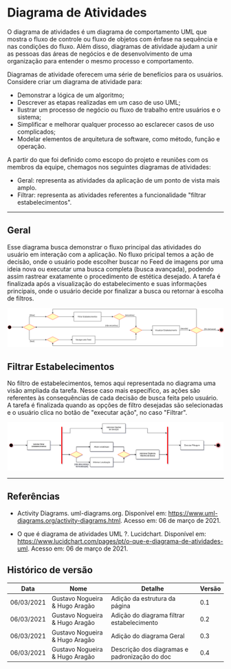 # Diagrama de Atividades

O diagrama de atividades é um diagrama de comportamento UML que mostra o fluxo de controle ou fluxo de objetos com ênfase na sequência e nas condições do fluxo. Além disso, diagramas de atividade ajudam a unir as pessoas das áreas de negócios e de desenvolvimento de uma organização para entender o mesmo processo e comportamento.

Diagramas de atividade oferecem uma série de benefícios para os usuários. Considere criar um diagrama de atividade para:

- Demonstrar a lógica de um algoritmo;
- Descrever as etapas realizadas em um caso de uso UML;
- Ilustrar um processo de negócio ou fluxo de trabalho entre usuários e o sistema;
- Simplificar e melhorar qualquer processo ao esclarecer casos de uso complicados;
- Modelar elementos de arquitetura de software, como método, função e operação.

A partir do que foi definido como escopo do projeto e reuniões com os membros da equipe, chemagos nos seguintes diagramas de atividades:

- Geral: representa as atividades da aplicação de um ponto de vista mais amplo.
- Filtrar: representa as atividades referentes a funcionalidade "filtrar estabelecimentos".

----
## Geral
Esse diagrama busca demonstrar o fluxo principal das atividades do usuário em interação com a aplicação. No fluxo pricipal temos a ação de decisão, onde o usuário pode escolher buscar no Feed de imagens por uma ideia nova ou executar uma busca completa (busca avançada), podendo assim rastrear exatamente o procedimento de estética desejado. A tarefa é finalizada após a visualização do estabelecimento e suas informações principais, onde o usuário decide por finalizar a busca ou retornar à escolha de filtros.

<p align="center">
    <img src="./imagens/diagrama_geral.png">
</p>

## Filtrar Estabelecimentos
No filtro de estabelecimentos, temos aqui representada no diagrama uma visão ampliada da tarefa. Nesse caso mais específico, as ações são referentes às consequências de cada decisão de busca feita pelo usuário. A tarefa é finalizada quando as opções de filtro desejadas são selecionadas e o usuário clica no botão de "executar ação", no caso "Filtrar".

<p align="center">
    <img src="./imagens/diagrama_atividades_filtrar.png">
</p>

----
## Referências

- Activity Diagrams. uml-diagrams.org. Disponível em: <https://www.uml-diagrams.org/activity-diagrams.html>. Acesso em: 06 de março de 2021.

- O que é diagrama de atividades UML ?. Lucidchart. Disponível em: <https://www.lucidchart.com/pages/pt/o-que-e-diagrama-de-atividades-uml>. Acesso em: 06 de março de 2021.

## Histórico de versão

|    Data    |              Nome              |               Detalhe                         | Versão |
|------------|--------------------------------|-----------------------------------------------|--------|
| 06/03/2021 | Gustavo Nogueira & Hugo Aragão | Adição da estrutura da página                 |   0.1  |
| 06/03/2021 | Gustavo Nogueira & Hugo Aragão | Adição do diagrama filtrar estabelecimento    |   0.2  |
| 06/03/2021 | Gustavo Nogueira & Hugo Aragão | Adição do diagrama Geral                      |   0.3  |
| 06/03/2021 | Gustavo Nogueira & Hugo Aragão | Descrição dos diagramas e padronização do doc |   0.4  |